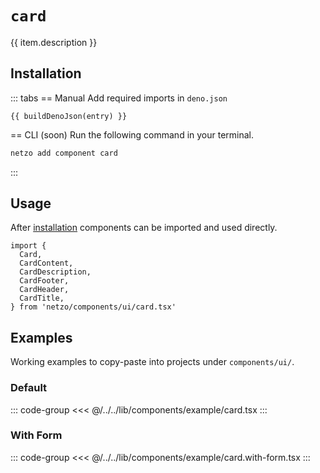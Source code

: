 <script setup>
import SectionDocsCards from '@theme/components/sections/SectionDocsCards.vue'
import en from '~/locales/en.js'
import { ui } from '~/../lib/components/registry.ts'
import { buildDenoJson } from '~/src/utils.ts'
const item = en.components.find(({ uid }) => uid === 'card')
const entry = ui.find(i => item.uid === i.name)
</script>

<div class="mb-5 w-75px h-75px"  :class="item.icon" />

# `card`

{{ item.description }}

## Installation

::: tabs
== Manual
Add required imports in `deno.json`
```json-vue
{{ buildDenoJson(entry) }}
```
== CLI (soon)
Run the following command in your terminal.
```sh
netzo add component card
```
:::

## Usage

After [installation](#installation) components can be imported and used directly.

```tsx
import {
  Card,
  CardContent,
  CardDescription,
  CardFooter,
  CardHeader,
  CardTitle,
} from 'netzo/components/ui/card.tsx'
```

## Examples

Working examples to copy-paste into projects under `components/ui/`.

### Default

::: code-group
<<< @/../../lib/components/example/card.tsx
:::

### With Form

::: code-group
<<< @/../../lib/components/example/card.with-form.tsx
:::

